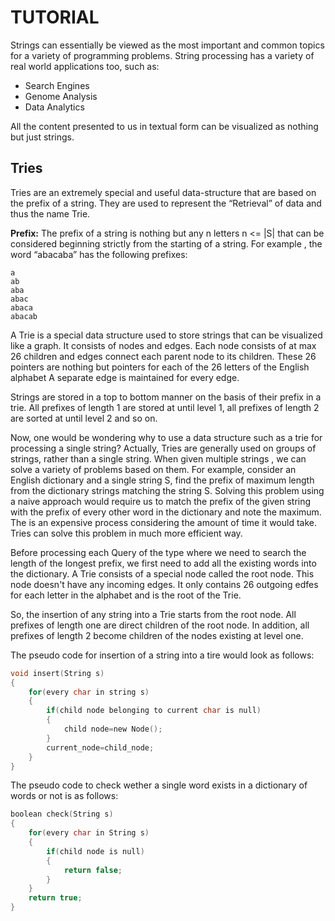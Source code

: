 # TUTORIAL

Strings can essentially be viewed as the most important and common topics for a variety of programming problems. String processing has a variety of real world applications too, such as:

- Search Engines
- Genome Analysis
- Data Analytics

All the content presented to us in textual form can be visualized as nothing but just strings.

## Tries

Tries are an extremely special and useful data-structure that are based on the prefix of a string. They are used to represent the “Retrieval” of data and thus the name Trie.

**Prefix:** The prefix of a string is nothing but any n letters n <= |S| that can be considered beginning strictly from the starting of a string. For example , the word “abacaba” has the following prefixes:

    a
    ab
    aba
    abac
    abaca
    abacab

A Trie is a special data structure used to store strings that can be visualized like a graph. It consists of nodes and edges. Each node consists of at max 26 children and edges connect each parent node to its children. These 26 pointers are nothing but pointers for each of the 26 letters of the English alphabet A separate edge is maintained for every edge.

Strings are stored in a top to bottom manner on the basis of their prefix in a trie. All prefixes of length 1 are stored at until level 1, all prefixes of length 2 are sorted at until level 2 and so on.

Now, one would be wondering why to use a data structure such as a trie for processing a single string? Actually, Tries are generally used on groups of strings, rather than a single string. When given multiple strings , we can solve a variety of problems based on them. For example, consider an English dictionary and a single string S, find the prefix of maximum length from the dictionary strings matching the string S. Solving this problem using a naive approach would require us to match the prefix of the given string with the prefix of every other word in the dictionary and note the maximum. The is an expensive process considering the amount of time it would take. Tries can solve this problem in much more efficient way.

Before processing each Query of the type where we need to search the length of the longest prefix, we first need to add all the existing words into the dictionary. A Trie consists of a special node called the root node. This node doesn't have any incoming edges. It only contains 26 outgoing edfes for each letter in the alphabet and is the root of the Trie.

So, the insertion of any string into a Trie starts from the root node. All prefixes of length one are direct children of the root node. In addition, all prefixes of length 2 become children of the nodes existing at level one.

The pseudo code for insertion of a string into a tire would look as follows:

```C
void insert(String s)
{
    for(every char in string s)
    {
        if(child node belonging to current char is null)
        {
            child node=new Node();
        }
        current_node=child_node;
    }
}
```

The pseudo code to check wether a single word exists in a dictionary of words or not is as follows:

```C
boolean check(String s)
{
    for(every char in String s)
    {
        if(child node is null)
        {
            return false;
        }
    }
    return true;
}
```
